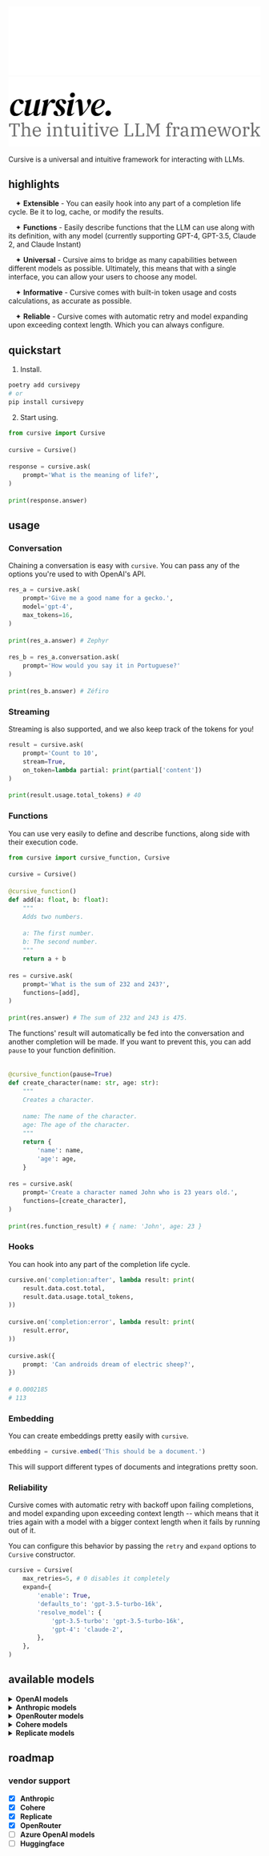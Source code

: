 ![Logo](/docs/logo-dark.svg#gh-dark-mode-only)
![Logo](/docs/logo-light.svg#gh-light-mode-only)

Cursive is a universal and intuitive framework for interacting with LLMs.

## highlights
<img width=14 height=0 src=""/>✦ **Extensible** - You can easily hook into any part of a completion life cycle. Be it to log, cache, or modify the results.

<img width=14 height=0 src=""/>✦ **Functions** - Easily describe functions that the LLM can use along with its definition, with any model (currently supporting GPT-4, GPT-3.5, Claude 2, and Claude Instant)

<img width=14 height=0 src=""/>✦ **Universal** - Cursive aims to bridge as many capabilities between different models as possible. Ultimately, this means that with a single interface, you can allow your users to choose any model.

<img width=14 height=0 src=""/>✦ **Informative** - Cursive comes with built-in token usage and costs calculations, as accurate as possible.

<img width=14 height=0 src=""/>✦ **Reliable** - Cursive comes with automatic retry and model expanding upon exceeding context length. Which you can always configure.

## quickstart
1. Install.

```bash
poetry add cursivepy
# or
pip install cursivepy
```

2. Start using.

```python
from cursive import Cursive

cursive = Cursive()

response = cursive.ask(
    prompt='What is the meaning of life?',
)

print(response.answer)
```

## usage
### Conversation
Chaining a conversation is easy with `cursive`. You can pass any of the options you're used to with OpenAI's API.

```python
res_a = cursive.ask(
    prompt='Give me a good name for a gecko.',
    model='gpt-4',
    max_tokens=16,
)

print(res_a.answer) # Zephyr

res_b = res_a.conversation.ask(
    prompt='How would you say it in Portuguese?'
)

print(res_b.answer) # Zéfiro
```
### Streaming
Streaming is also supported, and we also keep track of the tokens for you!
```python
result = cursive.ask(
    prompt='Count to 10',
    stream=True,
    on_token=lambda partial: print(partial['content'])
)

print(result.usage.total_tokens) # 40
```

### Functions
You can use very easily to define and describe functions, along side with their execution code.
```python
from cursive import cursive_function, Cursive

cursive = Cursive()

@cursive_function()
def add(a: float, b: float):
    """
    Adds two numbers.

    a: The first number.
    b: The second number.
    """
    return a + b

res = cursive.ask(
    prompt='What is the sum of 232 and 243?',
    functions=[add],
)

print(res.answer) # The sum of 232 and 243 is 475.
```

The functions' result will automatically be fed into the conversation and another completion will be made. If you want to prevent this, you can add `pause` to your function definition.

```python

@cursive_function(pause=True)
def create_character(name: str, age: str):
    """
    Creates a character.

    name: The name of the character.
    age: The age of the character.
    """
    return {
        'name': name,
        'age': age,
    }

res = cursive.ask(
    prompt='Create a character named John who is 23 years old.',
    functions=[create_character],
)

print(res.function_result) # { name: 'John', age: 23 }
```

### Hooks
You can hook into any part of the completion life cycle.
```python
cursive.on('completion:after', lambda result: print(
    result.data.cost.total,
    result.data.usage.total_tokens,
))

cursive.on('completion:error', lambda result: print(
    result.error,
))

cursive.ask({
    prompt: 'Can androids dream of electric sheep?',
})

# 0.0002185
# 113
```

### Embedding
You can create embeddings pretty easily with `cursive`.
```ts
embedding = cursive.embed('This should be a document.')
```
This will support different types of documents and integrations pretty soon.

### Reliability
Cursive comes with automatic retry with backoff upon failing completions, and model expanding upon exceeding context length -- which means that it tries again with a model with a bigger context length when it fails by running out of it.

You can configure this behavior by passing the `retry` and `expand` options to `Cursive` constructor.

```python
cursive = Cursive(
    max_retries=5, # 0 disables it completely
    expand={
        'enable': True,
        'defaults_to': 'gpt-3.5-turbo-16k',
        'resolve_model': {
            'gpt-3.5-turbo': 'gpt-3.5-turbo-16k',
            'gpt-4': 'claude-2',
        },
    },
)
```

## available models
<details>
<summary><strong>OpenAI models<strong></summary>

- `gpt-3.5-turbo`
- `gpt-3.5-turbo-16k`
- `gpt-4`
- `gpt-4-32k`
- Any other chat completion model version

###### Credentials
You can pass your OpenAI API key to `Cursive`'s constructor, or set the `OPENAI_API_KEY` environment variable.
</details>

<details>
<summary><strong>Anthropic models</strong></summary>

- `claude-2`
- `claude-instant-1`
- `claude-instant-1.2`
- Any other model version

###### Credentials
You can pass your Anthropic API key to `Cursive`'s constructor, or set the `ANTHROPIC_API_KEY` environment variable.
</details>

<details>
<summary><strong>OpenRouter models</strong></summary>

OpenRouter is a service that gives you access to leading language models in an OpenAI-compatible API, including function calling!

- `anthropic/claude-instant-1.2`
- `anthropic/claude-2`
- `openai/gpt-4-32k`
- `google/palm-2-codechat-bison`
- `nousresearch/nous-hermes-llama2-13b`
- Any model version from https://openrouter.ai/docs#models

###### Credentials

```python
from cursive import Cursive

cursive = Cursive(
    openrouter={
      "api_key": "sk-or-...",
      "app_title": "Your App Name",
      "app_url": "https://appurl.com",
    }
)

cursive.ask(
    model="anthropic/claude-instant-1.2",
    prompt="What is the meaning of life?"
)
```
</details>


<details>
<summary><strong>Cohere models</strong></summary>

- `command`
- Any other model version (such as `command-nightly`)

###### Credentials
You can pass your Cohere API key to `Cursive`'s constructor, or set the `COHERE_API_KEY` environment variable.

</details>

<details>
<summary><strong>Replicate models</strong></summary>
You can prepend `replicate/` to any model name and version available on Replicate.

###### Example
```python
cursive.ask(
    prompt='What is the meaning of life?',
    model='replicate/a16z-infra/llama-2-13b-chat:2a7f981751ec7fdf87b5b91ad4db53683a98082e9ff7bfd12c8cd5ea85980a52',
)
```

###### Credentials
You can pass your Replicate API key to `Cursive`'s constructor, or set the `REPLICATE_API_TOKEN` environment variable.

</details>

## roadmap

### vendor support
- [x] Anthropic
- [x] Cohere
- [x] Replicate
- [x] OpenRouter
- [ ] Azure OpenAI models
- [ ] Huggingface
